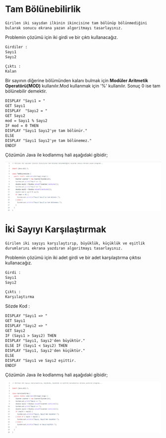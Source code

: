 # Tam Bölünebilirlik

```
Girilen iki sayıdan ilkinin ikincisine tam bölünüp bölünmediğini bularak sonucu ekrana yazan algoritmayı tasarlayınız.
```

Problemin çözümü için iki girdi ve bir çıktı kullanacağız.

```
Girdiler : 
Sayı1
Sayı2
```

```
Çıktı : 
Kalan
```

Bir sayının diğerine bölümünden kalanı bulmak için **Modüler Aritmetik Operatörü(MOD)** kullanılır.Mod kullanmak için '%' kullanılır. Sonuç 0 ise tam bölünebilir demektir.

```
DISPLAY "Sayı1 = "
GET Sayı1
DISPLAY  "Sayı2 = "
GET Sayı2
mod = Sayı1 % Sayı2
IF mod = 0 THEN
DISPLAY "Sayı1 Sayı2'ye tam bölünür."
ELSE
DISPLAY "Sayı1 Sayı2'ye tam bölünemez."
ENDIF
```

Çözümün Java ile kodlanmış hali aşağıdaki gibidir; 

![gorsel](https://github.com/SenaOzcn/Algoritma/blob/MIT-License/TemelAlgoritmaOrnekleri2/Images/TamBolunebilme.png)

# İki Sayıyı Karşılaştırmak

```
Girilen iki sayıyı karşılaştırıp, büyüklük, küçüklük ve eşitlik durumlarını ekrana yazdıran algoritmayı tasarlayınız.
```
Problemin çözümü için iki adet girdi ve bir adet karşılaştırma çıktısı kullanacağız.

```
Girdi : 
Sayı1
Sayı2
```

```
Çıktı : 
Karşılaştırma
```

Sözde Kod :

```
DISPLAY "Sayı1 => "
GET Sayı1
DISPLAY "Sayı2 => "
GET Sayı2
IF (Sayı1 > Sayı2) THEN
DISPLAY "Sayı1, Sayı2'den büyüktür."
ELSE IF (Sayı1 < Sayı2) THEN
DISPLAY "Sayı1, Sayı2'den küçüktür."
ELSE
DISPLAY "Sayı1 ve Sayı2 eşittir.
ENDIF
```

Çözümün Java ile kodlanmış hali aşağıdaki gibidir;

![gorsel](https://github.com/SenaOzcn/Algoritma/blob/MIT-License/TemelAlgoritmaOrnekleri2/Images/Karsilastirma.png)
